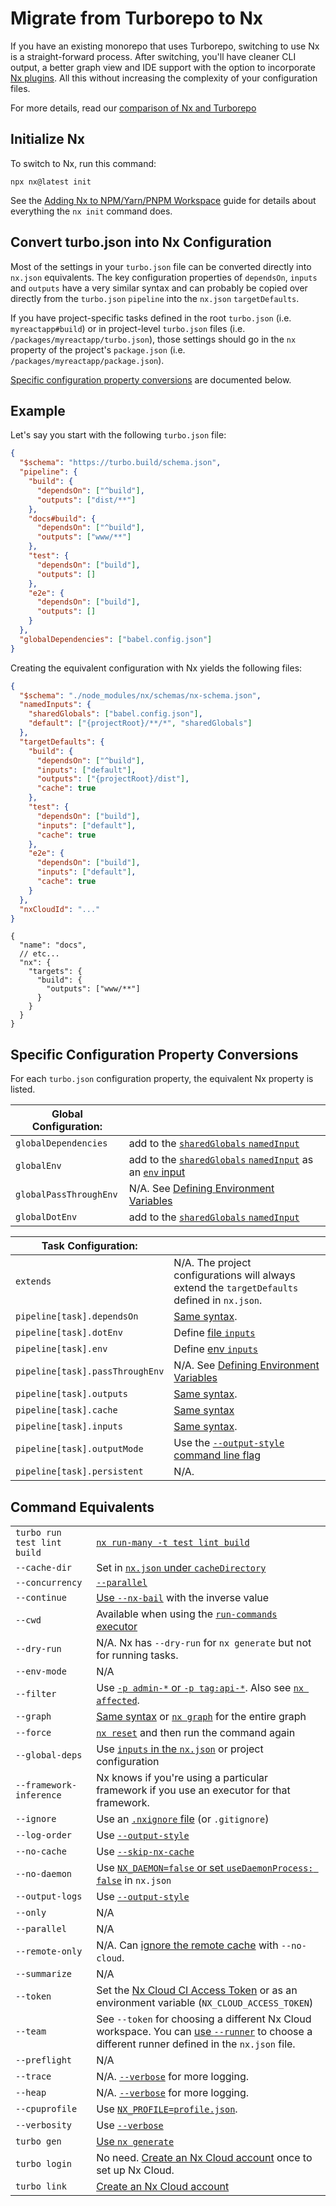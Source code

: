 # Migrate from Turborepo to Nx

If you have an existing monorepo that uses Turborepo, switching to use Nx is a straight-forward process. After switching, you'll have cleaner CLI output, a better graph view and IDE support with the option to incorporate [Nx plugins](/concepts/nx-plugins). All this without increasing the complexity of your configuration files.

For more details, read our [comparison of Nx and Turborepo](/concepts/turbo-and-nx)

## Initialize Nx

To switch to Nx, run this command:

```shell
npx nx@latest init
```

See the [Adding Nx to NPM/Yarn/PNPM Workspace](/recipes/adopting-nx/adding-to-monorepo) guide for details about everything the `nx init` command does.

## Convert turbo.json into Nx Configuration

Most of the settings in your `turbo.json` file can be converted directly into `nx.json` equivalents. The key configuration properties of `dependsOn`, `inputs` and `outputs` have a very similar syntax and can probably be copied over directly from the `turbo.json` `pipeline` into the `nx.json` `targetDefaults`.

If you have project-specific tasks defined in the root `turbo.json` (i.e. `myreactapp#build`) or in project-level `turbo.json` files (i.e. `/packages/myreactapp/turbo.json`), those settings should go in the `nx` property of the project's `package.json` (i.e. `/packages/myreactapp/package.json`).

[Specific configuration property conversions](#specific-configuration-property-conversions) are documented below.

## Example

Let's say you start with the following `turbo.json` file:

```json {% fileName="/turbo.json" %}
{
  "$schema": "https://turbo.build/schema.json",
  "pipeline": {
    "build": {
      "dependsOn": ["^build"],
      "outputs": ["dist/**"]
    },
    "docs#build": {
      "dependsOn": ["^build"],
      "outputs": ["www/**"]
    },
    "test": {
      "dependsOn": ["build"],
      "outputs": []
    },
    "e2e": {
      "dependsOn": ["build"],
      "outputs": []
    }
  },
  "globalDependencies": ["babel.config.json"]
}
```

Creating the equivalent configuration with Nx yields the following files:

```json {% fileName="/nx.json" %}
{
  "$schema": "./node_modules/nx/schemas/nx-schema.json",
  "namedInputs": {
    "sharedGlobals": ["babel.config.json"],
    "default": ["{projectRoot}/**/*", "sharedGlobals"]
  },
  "targetDefaults": {
    "build": {
      "dependsOn": ["^build"],
      "inputs": ["default"],
      "outputs": ["{projectRoot}/dist"],
      "cache": true
    },
    "test": {
      "dependsOn": ["build"],
      "inputs": ["default"],
      "cache": true
    },
    "e2e": {
      "dependsOn": ["build"],
      "inputs": ["default"],
      "cache": true
    }
  },
  "nxCloudId": "..."
}
```

```jsonc {% fileName="/packages/docs/package.json" %}
{
  "name": "docs",
  // etc...
  "nx": {
    "targets": {
      "build": {
        "outputs": ["www/**"]
      }
    }
  }
}
```

## Specific Configuration Property Conversions

For each `turbo.json` configuration property, the equivalent Nx property is listed.

| **Global Configuration:** |                                                                                                                                                 |
| ------------------------- | ----------------------------------------------------------------------------------------------------------------------------------------------- |
| `globalDependencies`      | add to the [`sharedGlobals` `namedInput`](/recipes/running-tasks/configure-inputs)                                                              |
| `globalEnv`               | add to the [`sharedGlobals` `namedInput`](/recipes/running-tasks/configure-inputs) as an [`env` input](/reference/inputs#environment-variables) |
| `globalPassThroughEnv`    | N/A. See [Defining Environment Variables](/recipes/tips-n-tricks/define-environment-variables)                                                  |
| `globalDotEnv`            | add to the [`sharedGlobals` `namedInput`](/recipes/running-tasks/configure-inputs)                                                              |

| **Task Configuration:**         |                                                                                                |
| ------------------------------- | ---------------------------------------------------------------------------------------------- |
| `extends`                       | N/A. The project configurations will always extend the `targetDefaults` defined in `nx.json`.  |
| `pipeline[task].dependsOn`      | [Same syntax](/reference/project-configuration#dependson).                                     |
| `pipeline[task].dotEnv`         | Define [file `inputs`](/reference/inputs#source-files)                                         |
| `pipeline[task].env`            | Define [env `inputs`](/reference/inputs#environment-variables)                                 |
| `pipeline[task].passThroughEnv` | N/A. See [Defining Environment Variables](/recipes/tips-n-tricks/define-environment-variables) |
| `pipeline[task].outputs`        | [Same syntax](/reference/project-configuration#outputs).                                       |
| `pipeline[task].cache`          | [Same syntax](/reference/project-configuration#cache)                                          |
| `pipeline[task].inputs`         | [Same syntax](/reference/inputs#source-files).                                                 |
| `pipeline[task].outputMode`     | Use the [`--output-style` command line flag](/nx-api/nx/documents/run-many#output-style)       |
| `pipeline[task].persistent`     | N/A.                                                                                           |

## Command Equivalents

|                             |                                                                                                                                                                                       |
| --------------------------- | ------------------------------------------------------------------------------------------------------------------------------------------------------------------------------------- |
| `turbo run test lint build` | [`nx run-many -t test lint build`](/nx-api/nx/documents/run-many)                                                                                                                     |
| `--cache-dir`               | Set in [`nx.json` under `cacheDirectory`](/reference/nx-json#task-options)                                                                                                            |
| `--concurrency`             | [`--parallel`](/nx-api/nx/documents/run-many#parallel)                                                                                                                                |
| `--continue`                | [Use `--nx-bail`](/nx-api/nx/documents/run-many#nx-bail) with the inverse value                                                                                                       |
| `--cwd`                     | Available when using the [`run-commands` executor](/nx-api/nx/executors/run-commands#cwd)                                                                                             |
| `--dry-run`                 | N/A. Nx has `--dry-run` for `nx generate` but not for running tasks.                                                                                                                  |
| `--env-mode`                | N/A                                                                                                                                                                                   |
| `--filter`                  | Use [`-p admin-*` or `-p tag:api-*`](/nx-api/nx/documents/run-many#projects). Also see [`nx affected`](/nx-api/nx/documents/affected).                                                |
| `--graph`                   | [Same syntax](/nx-api/nx/documents/run-many#graph) or [`nx graph`](/nx-api/nx/documents/dep-graph) for the entire graph                                                               |
| `--force`                   | [`nx reset`](/nx-api/nx/documents/reset) and then run the command again                                                                                                               |
| `--global-deps`             | Use [`inputs` in the `nx.json`](/recipes/running-tasks/configure-inputs) or project configuration                                                                                     |
| `--framework-inference`     | Nx knows if you're using a particular framework if you use an executor for that framework.                                                                                            |
| `--ignore`                  | Use an [`.nxignore` file](/reference/nxignore) (or `.gitignore`)                                                                                                                      |
| `--log-order`               | Use [`--output-style`](/nx-api/nx/documents/run-many#output-style)                                                                                                                    |
| `--no-cache`                | Use [`--skip-nx-cache`](/nx-api/nx/documents/run-many#skip-nx-cache)                                                                                                                  |
| `--no-daemon`               | Use [`NX_DAEMON=false` or set `useDaemonProcess: false`](/concepts/nx-daemon#turning-it-off) in `nx.json`                                                                             |
| `--output-logs`             | Use [`--output-style`](/nx-api/nx/documents/run-many#output-style)                                                                                                                    |
| `--only`                    | N/A                                                                                                                                                                                   |
| `--parallel`                | N/A                                                                                                                                                                                   |
| `--remote-only`             | N/A. Can [ignore the remote cache](/ci/features/remote-cache#skipping-cloud-cache) with `--no-cloud`.                                                                                 |
| `--summarize`               | N/A                                                                                                                                                                                   |
| `--token`                   | Set the [Nx Cloud CI Access Token](/ci/recipes/security/access-tokens#setting-ci-access-tokens) or as an environment variable (`NX_CLOUD_ACCESS_TOKEN`)                               |
| `--team`                    | See `--token` for choosing a different Nx Cloud workspace. You can [use `--runner`](/nx-api/nx/documents/run-many#runner) to choose a different runner defined in the `nx.json` file. |
| `--preflight`               | N/A                                                                                                                                                                                   |
| `--trace`                   | N/A. [`--verbose`](/nx-api/nx/documents/run-many#verbose) for more logging.                                                                                                           |
| `--heap`                    | N/A. [`--verbose`](/nx-api/nx/documents/run-many#verbose) for more logging.                                                                                                           |
| `--cpuprofile`              | Use [`NX_PROFILE=profile.json`](/troubleshooting/performance-profiling).                                                                                                              |
| `--verbosity`               | Use [`--verbose`](/nx-api/nx/documents/run-many#verbose)                                                                                                                              |
| `turbo gen`                 | [Use `nx generate`](/nx-api/nx/documents/generate)                                                                                                                                    |
| `turbo login`               | No need. [Create an Nx Cloud account](/nx-api/nx/documents/connect-to-nx-cloud) once to set up Nx Cloud.                                                                              |
| `turbo link`                | [Create an Nx Cloud account](/nx-api/nx/documents/connect-to-nx-cloud)                                                                                                                |
